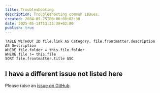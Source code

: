 ```yaml
---
title: Troubleshooting
description: Troubleshooting common issues.
created: 2004-05-25T00:00:00+02:00
date: 2025-05-14T13:23:38+02:00
publish: true
---
```


```dataview
TABLE WITHOUT ID file.link AS Category, file.frontmatter.description AS Description
WHERE file.folder = this.file.folder
WHERE file != this.file
SORT file.frontmatter.title ASC
```

## I have a different issue not listed here

Please raise an [issue on GitHub](https://github.com/saberzero1/quartz-syncer/issues).
